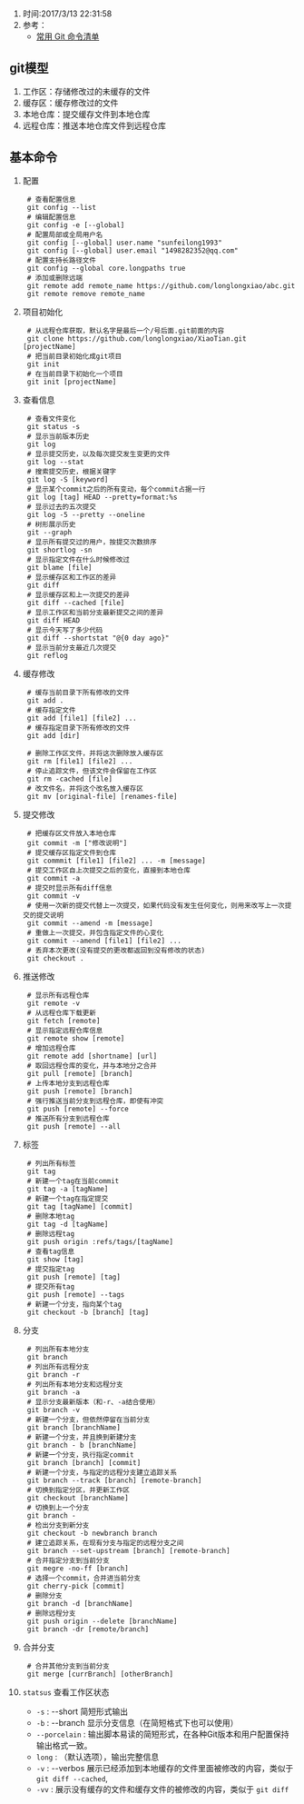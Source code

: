 ##   
1. 时间:2017/3/13 22:31:58 
2. 参考：  
	* [常用 Git 命令清单](http://www.ruanyifeng.com/blog/2015/12/git-cheat-sheet.html)

## git模型
1. 工作区：存储修改过的未缓存的文件
2. 缓存区：缓存修改过的文件
3. 本地仓库：提交缓存文件到本地仓库
4. 远程仓库：推送本地仓库文件到远程仓库

## 基本命令
1. 配置

		# 查看配置信息
		git config --list
		# 编辑配置信息
		git config -e [--global]
		# 配置局部或全局用户名
		git config [--global] user.name "sunfeilong1993"
		git config [--global] user.email "1498282352@qq.com"
        # 配置支持长路径文件
		git config --global core.longpaths true
        # 添加或删除远端
	    git remote add remote_name https://github.com/longlongxiao/abc.git
        git remote remove remote_name
2. 项目初始化  

		# 从远程仓库获取，默认名字是最后一个/号后面.git前面的内容
		git clone https://github.com/longlongxiao/XiaoTian.git [projectName]
		# 把当前目录初始化成git项目
		git init
		# 在当前目录下初始化一个项目
		git init [projectName]
3. 查看信息

		# 查看文件变化
		git status -s
		# 显示当前版本历史
		git log
		# 显示提交历史，以及每次提交发生变更的文件
		git log --stat
		# 搜索提交历史，根据关键字
		git log -S [keyword]
		# 显示某个commit之后的所有变动，每个commit占据一行
		git log [tag] HEAD --pretty=format:%s
		# 显示过去的五次提交
		git log -5 --pretty --oneline
		# 树形展示历史
		git --graph
		# 显示所有提交过的用户，按提交次数排序
		git shortlog -sn
		# 显示指定文件在什么时候修改过
		git blame [file]
		# 显示缓存区和工作区的差异
		git diff
		# 显示缓存区和上一次提交的差异
		git diff --cached [file]
		# 显示工作区和当前分支最新提交之间的差异
		git diff HEAD
		# 显示今天写了多少代码
		git diff --shortstat "@{0 day ago}"
		# 显示当前分支最近几次提交
		git reflog
4. 缓存修改

		# 缓存当前目录下所有修改的文件
		git add .
		# 缓存指定文件
		git add [file1] [file2] ...
		# 缓存指定目录下所有修改的文件
		git add [dir]
		
		# 删除工作区文件，并将这次删除放入缓存区
		git rm [file1] [file2] ...	
		# 停止追踪文件，但该文件会保留在工作区
		git rm -cached [file]
		# 改文件名，并将这个改名放入缓存区
		git mv [original-file] [renames-file]
5. 提交修改
	
		# 把缓存区文件放入本地仓库
		git commit -m ["修改说明"]
		# 提交缓存区指定文件到仓库
		git commmit [file1] [file2] ... -m [message]
		# 提交工作区自上次提交之后的变化，直接到本地仓库
		git commit -a 
		# 提交时显示所有diff信息
		git commit -v
		# 使用一次新的提交代替上一次提交，如果代码没有发生任何变化，则用来改写上一次提交的提交说明
		git commit --amend -m [message]
		# 重做上一次提交，并包含指定文件的心变化
		git commit --amend [file1] [file2] ...
		# 丢弃本次更改(没有提交的更改都返回到没有修改的状态)
		git checkout .

6. 推送修改
	
		# 显示所有远程仓库
		git remote -v
		# 从远程仓库下载更新
		git fetch [remote]
		# 显示指定远程仓库信息
		git remote show [remote]
		# 增加远程仓库
		git remote add [shortname] [url]
		# 取回远程仓库的变化，并与本地分之合并
		git pull [remote] [branch]
		# 上传本地分支到远程仓库
		git push [remote] [branch]
		# 强行推送当前分支到远程仓库，即使有冲突
		git push [remote] --force
		# 推送所有分支到远程仓库
		git push [remote] --all
7. 标签

		# 列出所有标签
		git tag
		# 新建一个tag在当前commit
		git tag -a [tagName]
		# 新建一个tag在指定提交
		git tag [tagName] [commit]
		# 删除本地tag
		git tag -d [tagName]
		# 删除远程tag
		git push origin :refs/tags/[tagName]
		# 查看tag信息
		git show [tag] 
		# 提交指定tag
		git push [remote] [tag]
		# 提交所有tag
		git push [remote] --tags
		# 新建一个分支，指向某个tag
		git checkout -b [branch] [tag]
8. 分支  

		# 列出所有本地分支
		git branch
		# 列出所有远程分支
		git branch -r
		# 列出所有本地分支和远程分支
		git branch -a
		# 显示分支最新版本（和-r、-a结合使用）
		git branch -v
		# 新建一个分支，但依然停留在当前分支
		git branch [branchName]
		# 新建一个分支，并且换到新建分支
		git branch - b [branchName]
		# 新建一个分支，执行指定commit
		git branch [branch] [commit]
		# 新建一个分支，与指定的远程分支建立追踪关系
		git branch --track [branch] [remote-branch]
		# 切换到指定分区，并更新工作区
		git checkout [branchName]
		# 切换到上一个分支
		git branch -
		# 检出分支到新分支
		git checkout -b newbranch branch
		# 建立追踪关系，在现有分支与指定的远程分支之间
		git branch --set-upstream [branch] [remote-branch]
		# 合并指定分支到当前分支
		git megre -no-ff [branch]
		# 选择一个commit，合并进当前分支
		git cherry-pick [commit]
		# 删除分支
		git branch -d [branchName]
		# 删除远程分支
		git push origin --delete [branchName]
		git branch -dr [remote/branch]
9. 合并分支

		# 合并其他分支到当前分支
		git merge [currBranch] [otherBranch]


10. `statsus` 查看工作区状态

	* `-s` : --short 简短形式输出
	* `-b` : --branch 显示分支信息（在简短格式下也可以使用）
	* `--porcelain` : 输出脚本易读的简短形式，在各种Git版本和用户配置保持输出格式一致。
	* `long` : （默认选项），输出完整信息
	* `-v` : --verbos 展示已经添加到本地缓存的文件里面被修改的内容，类似于 `git diff --cached`,
	* `-vv` : 展示没有缓存的文件和缓存文件的被修改的内容，类似于 `git diff`

